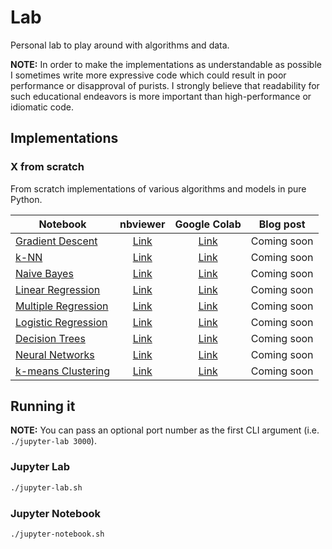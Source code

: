 # Lab

Personal lab to play around with algorithms and data.

**NOTE:** In order to make the implementations as understandable as possible I sometimes write more expressive code which could result in poor performance or disapproval of purists. I strongly believe that readability for such educational endeavors is more important than high-performance or idiomatic code.

## Implementations

### X from scratch

From scratch implementations of various algorithms and models in pure Python.

| Notebook                                      |               nbviewer               |           Google Colab            |  Blog post  |
| --------------------------------------------- | :----------------------------------: | :-------------------------------: | :---------: |
| [Gradient Descent][gradient-descent-nb]       |  [Link][gradient-descent-nbviewer]   |  [Link][gradient-descent-colab]   | Coming soon |
| [k-NN][k-nn-nb]                               |        [Link][k-nn-nbviewer]         |        [Link][k-nn-colab]         | Coming soon |
| [Naive Bayes][naive-bayes-nb]                 |     [Link][naive-bayes-nbviewer]     |     [Link][naive-bayes-colab]     | Coming soon |
| [Linear Regression][linear-regression-nb]     |  [Link][linear-regression-nbviewer]  |  [Link][linear-regression-colab]  | Coming soon |
| [Multiple Regression][multiple-regression-nb] | [Link][multiple-regression-nbviewer] | [Link][multiple-regression-colab] | Coming soon |
| [Logistic Regression][logistic-regression-nb] | [Link][logistic-regression-nbviewer] | [Link][logistic-regression-colab] | Coming soon |
| [Decision Trees][decision-trees-nb]           |   [Link][decision-trees-nbviewer]    |   [Link][decision-trees-colab]    | Coming soon |
| [Neural Networks][neural-networks-nb]         |   [Link][neural-networks-nbviewer]   |   [Link][neural-networks-colab]   | Coming soon |
| [k-means Clustering][k-means-clustering-nb]   | [Link][k-means-clustering-nbviewer]  | [Link][k-means-clustering-colab]  | Coming soon |

[gradient-descent-nb]: ./x-from-scratch/gradient-descent-from-scratch.ipynb
[gradient-descent-nbviewer]: https://nbviewer.jupyter.org/github/pmuens/lab/blob/master/x-from-scratch/gradient-descent-from-scratch.ipynb
[gradient-descent-colab]: https://colab.research.google.com/github/pmuens/lab/blob/master/x-from-scratch/gradient-descent-from-scratch.ipynb
[k-nn-nb]: ./x-from-scratch/k-nn-from-scratch.ipynb
[k-nn-nbviewer]: https://nbviewer.jupyter.org/github/pmuens/lab/blob/master/x-from-scratch/k-nn-from-scratch.ipynb
[k-nn-colab]: https://colab.research.google.com/github/pmuens/lab/blob/master/x-from-scratch/k-nn-from-scratch.ipynb
[naive-bayes-nb]: ./x-from-scratch/naive-bayes-from-scratch.ipynb
[naive-bayes-nbviewer]: https://nbviewer.jupyter.org/github/pmuens/lab/blob/master/x-from-scratch/naive-bayes-from-scratch.ipynb
[naive-bayes-colab]: https://colab.research.google.com/github/pmuens/lab/blob/master/x-from-scratch/naive-bayes-from-scratch.ipynb
[linear-regression-nb]: ./x-from-scratch/linear-regression-from-scratch.ipynb
[linear-regression-nbviewer]: https://nbviewer.jupyter.org/github/pmuens/lab/blob/master/x-from-scratch/linear-regression-from-scratch.ipynb
[linear-regression-colab]: https://colab.research.google.com/github/pmuens/lab/blob/master/x-from-scratch/linear-regression-from-scratch.ipynb
[multiple-regression-nb]: ./x-from-scratch/multiple-regression-from-scratch.ipynb
[multiple-regression-nbviewer]: https://nbviewer.jupyter.org/github/pmuens/lab/blob/master/x-from-scratch/multiple-regression-from-scratch.ipynb
[multiple-regression-colab]: https://colab.research.google.com/github/pmuens/lab/blob/master/x-from-scratch/multiple-regression-from-scratch.ipynb
[logistic-regression-nb]: ./x-from-scratch/logistic-regression-from-scratch.ipynb
[logistic-regression-nbviewer]: https://nbviewer.jupyter.org/github/pmuens/lab/blob/master/x-from-scratch/logistic-regression-from-scratch.ipynb
[logistic-regression-colab]: https://colab.research.google.com/github/pmuens/lab/blob/master/x-from-scratch/logistic-regression-from-scratch.ipynb
[decision-trees-nb]: ./x-from-scratch/decision-trees-from-scratch.ipynb
[decision-trees-nbviewer]: https://nbviewer.jupyter.org/github/pmuens/lab/blob/master/x-from-scratch/decision-trees-from-scratch.ipynb
[decision-trees-colab]: https://colab.research.google.com/github/pmuens/lab/blob/master/x-from-scratch/decision-trees-from-scratch.ipynb
[neural-networks-nb]: ./x-from-scratch/neural-networks-from-scratch.ipynb
[neural-networks-nbviewer]: https://nbviewer.jupyter.org/github/pmuens/lab/blob/master/x-from-scratch/neural-networks-from-scratch.ipynb
[neural-networks-colab]: https://colab.research.google.com/github/pmuens/lab/blob/master/x-from-scratch/neural-networks-from-scratch.ipynb
[k-means-clustering-nb]: ./x-from-scratch/k-means-clustering-from-scratch.ipynb
[k-means-clustering-nbviewer]: https://nbviewer.jupyter.org/github/pmuens/lab/blob/master/x-from-scratch/k-means-clustering-from-scratch.ipynb
[k-means-clustering-colab]: https://colab.research.google.com/github/pmuens/lab/blob/master/x-from-scratch/k-means-clustering-from-scratch.ipynb

## Running it

**NOTE:** You can pass an optional port number as the first CLI argument (i.e. `./jupyter-lab 3000`).

### Jupyter Lab

```sh
./jupyter-lab.sh
```

### Jupyter Notebook

```sh
./jupyter-notebook.sh
```
